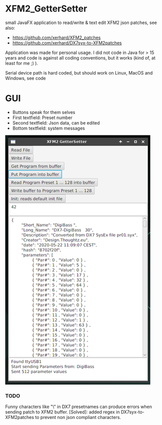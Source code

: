 # XFM2_GetterSetter
small JavaFX application to read/write &amp; text edit XFM2 json patches, see also:

- https://github.com/xerhard/XFM2_patches
- https://github.com/xerhard/DX7syx-to-XFM2patches


Application was made for personal usage. I did not code in Java for > 15 years and code is against all coding conventions, but it works (kind of, at least for me ;) ).

Serial device path is hard coded, but should work on Linux, MacOS and Windows, see code

# GUI

- Buttons speak for them selves
- First textfield: Preset number
- Second textfield: Json data, can be edited
- Bottom textfield: system messages

![GUI](https://github.com/xerhard/XFM2_GetterSetter/blob/master/images/Screenshot_XFM2_GetterSetter.png "UI XFM2_GetterSetter")

### TODO

Funny characters like "\\" in DX7 presetnames can produce errors when sending patch to XFM2 buffer.
[Solved]: added regex in DX7syx-to-XFM2patches to prevent non json compliant characters.

